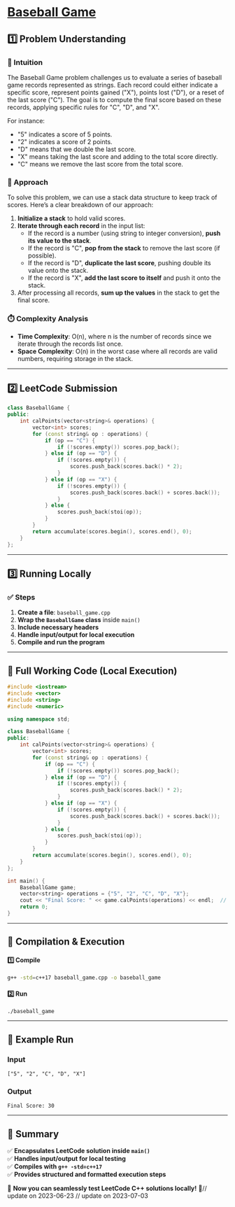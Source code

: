 # **[Baseball Game](https://leetcode.com/problems/baseball-game/description/)**  

## **1️⃣ Problem Understanding**  
### **📌 Intuition**  
The Baseball Game problem challenges us to evaluate a series of baseball game records represented as strings. Each record could either indicate a specific score, represent points gained ("X"), points lost ("D"), or a reset of the last score ("C"). The goal is to compute the final score based on these records, applying specific rules for "C", "D", and "X".  

For instance:  
- "5" indicates a score of 5 points.  
- "2" indicates a score of 2 points.  
- "D" means that we double the last score.  
- "X" means taking the last score and adding to the total score directly.  
- "C" means we remove the last score from the total score.

### **🚀 Approach**  
To solve this problem, we can use a stack data structure to keep track of scores. Here’s a clear breakdown of our approach:
1. **Initialize a stack** to hold valid scores.
2. **Iterate through each record** in the input list:
   - If the record is a number (using string to integer conversion), **push its value to the stack**.
   - If the record is "C", **pop from the stack** to remove the last score (if possible).
   - If the record is "D", **duplicate the last score**, pushing double its value onto the stack.
   - If the record is "X", **add the last score to itself** and push it onto the stack.
3. After processing all records, **sum up the values** in the stack to get the final score.

### **⏱️ Complexity Analysis**  
- **Time Complexity**: O(n), where n is the number of records since we iterate through the records list once.  
- **Space Complexity**: O(n) in the worst case where all records are valid numbers, requiring storage in the stack.  

---  

## **2️⃣ LeetCode Submission**  
```cpp
class BaseballGame {
public:
    int calPoints(vector<string>& operations) {
        vector<int> scores;
        for (const string& op : operations) {
            if (op == "C") {
                if (!scores.empty()) scores.pop_back();
            } else if (op == "D") {
                if (!scores.empty()) {
                    scores.push_back(scores.back() * 2);
                }
            } else if (op == "X") {
                if (!scores.empty()) {
                    scores.push_back(scores.back() + scores.back());
                }
            } else {
                scores.push_back(stoi(op));
            }
        }
        return accumulate(scores.begin(), scores.end(), 0);
    }
};  
```

---  

## **3️⃣ Running Locally**  
### **✅ Steps**  
1. **Create a file**: `baseball_game.cpp`  
2. **Wrap the `BaseballGame` class** inside `main()`  
3. **Include necessary headers**  
4. **Handle input/output for local execution**  
5. **Compile and run the program**  

---  

## **📝 Full Working Code (Local Execution)**  
```cpp
#include <iostream>
#include <vector>
#include <string>
#include <numeric>

using namespace std;

class BaseballGame {
public:
    int calPoints(vector<string>& operations) {
        vector<int> scores;
        for (const string& op : operations) {
            if (op == "C") {
                if (!scores.empty()) scores.pop_back();
            } else if (op == "D") {
                if (!scores.empty()) {
                    scores.push_back(scores.back() * 2);
                }
            } else if (op == "X") {
                if (!scores.empty()) {
                    scores.push_back(scores.back() + scores.back());
                }
            } else {
                scores.push_back(stoi(op));
            }
        }
        return accumulate(scores.begin(), scores.end(), 0);
    }
};

int main() {
    BaseballGame game;
    vector<string> operations = {"5", "2", "C", "D", "X"};
    cout << "Final Score: " << game.calPoints(operations) << endl;  // Should output 30
    return 0;
}
```

---  

## **🔧 Compilation & Execution**  
#### **1️⃣ Compile**  
```bash
g++ -std=c++17 baseball_game.cpp -o baseball_game
```  

#### **2️⃣ Run**  
```bash
./baseball_game
```  

---  

## **🎯 Example Run**  
### **Input**  
```
["5", "2", "C", "D", "X"]
```  
### **Output**  
```
Final Score: 30
```  

---  

## **📌 Summary**  
✅ **Encapsulates LeetCode solution inside `main()`**  
✅ **Handles input/output for local testing**  
✅ **Compiles with `g++ -std=c++17`**  
✅ **Provides structured and formatted execution steps**  

🚀 **Now you can seamlessly test LeetCode C++ solutions locally!** 🚀// update on 2023-06-23
// update on 2023-07-03
